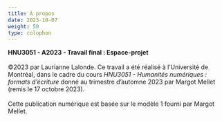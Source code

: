 ```yaml
---
title: À propos
date: 2023-10-07
weight: 50
type: colophon
---
```


**HNU3051 - A2023 - Travail final : Espace-projet** \
\
©2023 par Laurianne Lalonde. Ce travail a été réalisé à l’Université de Montréal, dans le cadre du cours *HNU3051 - Humanités numériques : formats d’écriture* donné au trimestre d’automne 2023 par Margot Mellet (remis le 17 octobre 2023). \
\
Cette publication numérique est basée sur le modèle 1 fourni par Margot Mellet.
